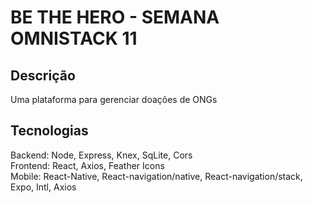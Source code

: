 # BE THE HERO - SEMANA OMNISTACK 11

## Descrição
Uma plataforma para gerenciar doações de ONGs

## Tecnologias
Backend: Node, Express, Knex, SqLite, Cors  
Frontend: React, Axios, Feather Icons  
Mobile: React-Native, React-navigation/native, React-navigation/stack, Expo, Intl, Axios  
